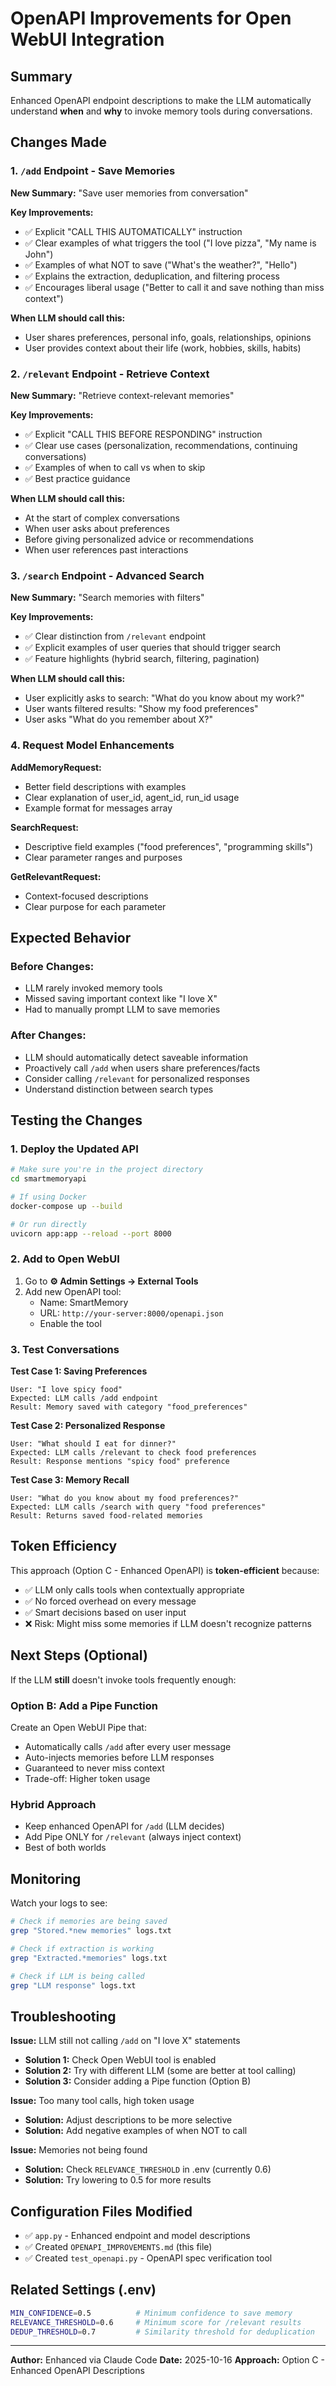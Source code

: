 # OpenAPI Improvements for Open WebUI Integration

## Summary
Enhanced OpenAPI endpoint descriptions to make the LLM automatically understand **when** and **why** to invoke memory tools during conversations.

## Changes Made

### 1. `/add` Endpoint - Save Memories
**New Summary:** "Save user memories from conversation"

**Key Improvements:**
- ✅ Explicit "CALL THIS AUTOMATICALLY" instruction
- ✅ Clear examples of what triggers the tool ("I love pizza", "My name is John")
- ✅ Examples of what NOT to save ("What's the weather?", "Hello")
- ✅ Explains the extraction, deduplication, and filtering process
- ✅ Encourages liberal usage ("Better to call it and save nothing than miss context")

**When LLM should call this:**
- User shares preferences, personal info, goals, relationships, opinions
- User provides context about their life (work, hobbies, skills, habits)

### 2. `/relevant` Endpoint - Retrieve Context
**New Summary:** "Retrieve context-relevant memories"

**Key Improvements:**
- ✅ Explicit "CALL THIS BEFORE RESPONDING" instruction
- ✅ Clear use cases (personalization, recommendations, continuing conversations)
- ✅ Examples of when to call vs when to skip
- ✅ Best practice guidance

**When LLM should call this:**
- At the start of complex conversations
- When user asks about preferences
- Before giving personalized advice or recommendations
- When user references past interactions

### 3. `/search` Endpoint - Advanced Search
**New Summary:** "Search memories with filters"

**Key Improvements:**
- ✅ Clear distinction from `/relevant` endpoint
- ✅ Explicit examples of user queries that should trigger search
- ✅ Feature highlights (hybrid search, filtering, pagination)

**When LLM should call this:**
- User explicitly asks to search: "What do you know about my work?"
- User wants filtered results: "Show my food preferences"
- User asks "What do you remember about X?"

### 4. Request Model Enhancements

**AddMemoryRequest:**
- Better field descriptions with examples
- Clear explanation of user_id, agent_id, run_id usage
- Example format for messages array

**SearchRequest:**
- Descriptive field examples ("food preferences", "programming skills")
- Clear parameter ranges and purposes

**GetRelevantRequest:**
- Context-focused descriptions
- Clear purpose for each parameter

## Expected Behavior

### Before Changes:
- LLM rarely invoked memory tools
- Missed saving important context like "I love X"
- Had to manually prompt LLM to save memories

### After Changes:
- LLM should automatically detect saveable information
- Proactively call `/add` when users share preferences/facts
- Consider calling `/relevant` for personalized responses
- Understand distinction between search types

## Testing the Changes

### 1. Deploy the Updated API
```bash
# Make sure you're in the project directory
cd smartmemoryapi

# If using Docker
docker-compose up --build

# Or run directly
uvicorn app:app --reload --port 8000
```

### 2. Add to Open WebUI
1. Go to **⚙️ Admin Settings → External Tools**
2. Add new OpenAPI tool:
   - Name: SmartMemory
   - URL: `http://your-server:8000/openapi.json`
   - Enable the tool

### 3. Test Conversations

**Test Case 1: Saving Preferences**
```
User: "I love spicy food"
Expected: LLM calls /add endpoint
Result: Memory saved with category "food_preferences"
```

**Test Case 2: Personalized Response**
```
User: "What should I eat for dinner?"
Expected: LLM calls /relevant to check food preferences
Result: Response mentions "spicy food" preference
```

**Test Case 3: Memory Recall**
```
User: "What do you know about my food preferences?"
Expected: LLM calls /search with query "food preferences"
Result: Returns saved food-related memories
```

## Token Efficiency

This approach (Option C - Enhanced OpenAPI) is **token-efficient** because:
- ✅ LLM only calls tools when contextually appropriate
- ✅ No forced overhead on every message
- ✅ Smart decisions based on user input
- ❌ Risk: Might miss some memories if LLM doesn't recognize patterns

## Next Steps (Optional)

If the LLM **still** doesn't invoke tools frequently enough:

### Option B: Add a Pipe Function
Create an Open WebUI Pipe that:
- Automatically calls `/add` after every user message
- Auto-injects memories before LLM responses
- Guaranteed to never miss context
- Trade-off: Higher token usage

### Hybrid Approach
- Keep enhanced OpenAPI for `/add` (LLM decides)
- Add Pipe ONLY for `/relevant` (always inject context)
- Best of both worlds

## Monitoring

Watch your logs to see:
```bash
# Check if memories are being saved
grep "Stored.*new memories" logs.txt

# Check if extraction is working
grep "Extracted.*memories" logs.txt

# Check if LLM is being called
grep "LLM response" logs.txt
```

## Troubleshooting

**Issue:** LLM still not calling `/add` on "I love X" statements
- **Solution 1:** Check Open WebUI tool is enabled
- **Solution 2:** Try with different LLM (some are better at tool calling)
- **Solution 3:** Consider adding a Pipe function (Option B)

**Issue:** Too many tool calls, high token usage
- **Solution:** Adjust descriptions to be more selective
- **Solution:** Add negative examples of when NOT to call

**Issue:** Memories not being found
- **Solution:** Check `RELEVANCE_THRESHOLD` in .env (currently 0.6)
- **Solution:** Try lowering to 0.5 for more results

## Configuration Files Modified
- ✅ `app.py` - Enhanced endpoint and model descriptions
- ✅ Created `OPENAPI_IMPROVEMENTS.md` (this file)
- ✅ Created `test_openapi.py` - OpenAPI spec verification tool

## Related Settings (.env)
```bash
MIN_CONFIDENCE=0.5          # Minimum confidence to save memory
RELEVANCE_THRESHOLD=0.6     # Minimum score for /relevant results
DEDUP_THRESHOLD=0.7         # Similarity threshold for deduplication
```

---

**Author:** Enhanced via Claude Code
**Date:** 2025-10-16
**Approach:** Option C - Enhanced OpenAPI Descriptions
